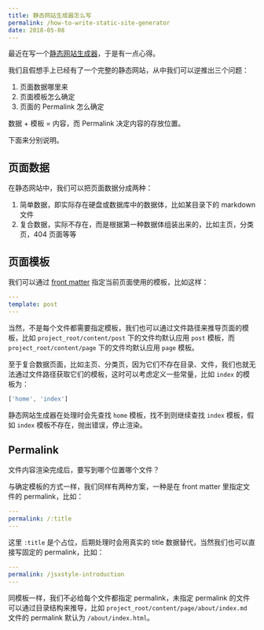 ```yaml
---
title: 静态网站生成器怎么写
permalink: /how-to-write-static-site-generator
date: 2018-05-08
---
```


最近在写一个[静态网站生成器](https://github.com/okmarvin/okmarvin)，于是有一点心得。

我们且假想手上已经有了一个完整的静态网站，从中我们可以逆推出三个问题：

1. 页面数据哪里来
2. 页面模板怎么确定
3. 页面的 Permalink 怎么确定

数据 + 模板 = 内容，而 Permalink 决定内容的存放位置。

下面来分别说明。

## 页面数据

在静态网站中，我们可以把页面数据分成两种：

1. 简单数据，即实际存在硬盘或数据库中的数据体，比如某目录下的 markdown 文件
2. 复合数据，实际不存在，而是根据第一种数据体组装出来的，比如主页，分类页，404 页面等等

## 页面模板

我们可以通过 [front matter](https://jekyllrb.com/docs/frontmatter/) 指定当前页面使用的模板，比如这样：

```yaml
---
template: post
---
```
当然，不是每个文件都需要指定模板，我们也可以通过文件路径来推导页面的模板，比如 `project_root/content/post` 下的文件均默认应用 `post` 模板，而 `project_root/content/page` 下的文件均默认应用 `page` 模板。

至于复合数据页面，比如主页、分类页，因为它们不存在目录、文件，我们也就无法通过文件路径获取它们的模板，这时可以考虑定义一些常量，比如 `index` 的模板为：

```js
['home', 'index']
```
静态网站生成器在处理时会先查找 `home` 模板，找不到则继续查找 `index` 模板，假如 `index` 模板不存在，抛出错误，停止渲染。

## Permalink

文件内容渲染完成后，要写到哪个位置哪个文件？

与确定模板的方式一样，我们同样有两种方案，一种是在 front matter 里指定文件的 permalink，比如：

```yaml
---
permalink: /:title
---
```
这里 `:title` 是个占位，后期处理时会用真实的 title 数据替代，当然我们也可以直接写固定的 permalink，比如：

```yaml
---
permalink: /jsxstyle-introduction
---
```
同模板一样，我们不必给每个文件都指定 permalink，未指定 permalink 的文件可以通过目录结构来推导，比如 `project_root/content/page/about/index.md` 文件的 permalink 默认为 `/about/index.html`。